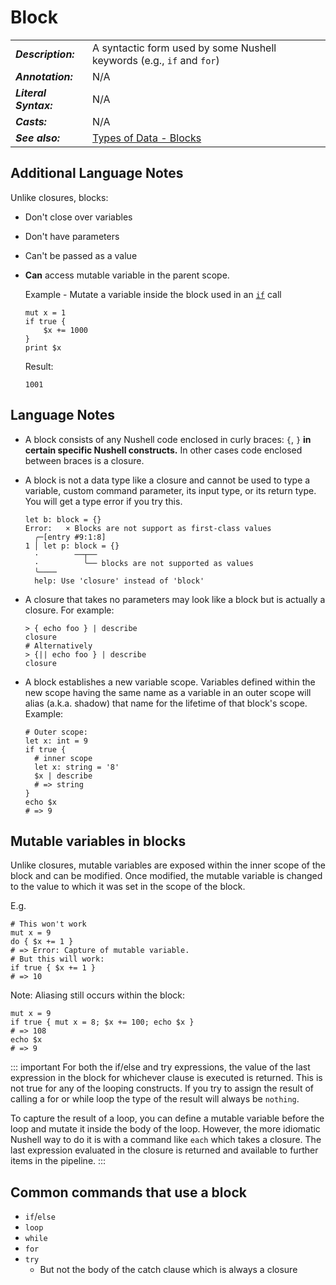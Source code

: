 # Block

|                       |                                                                       |
| --------------------- | --------------------------------------------------------------------- |
| **_Description:_**    | A syntactic form used by some Nushell keywords (e.g., `if` and `for`) |
| **_Annotation:_**     | N/A                                                                   |
| **_Literal Syntax:_** | N/A                                                                   |
| **_Casts:_**          | N/A                                                                   |
| **_See also:_**       | [Types of Data - Blocks](/book/types_of_data.md#blocks)               |

## Additional Language Notes

Unlike closures, blocks:

- Don't close over variables
- Don't have parameters
- Can't be passed as a value
- **Can** access mutable variable in the parent scope.

  Example - Mutate a variable inside the block used in an [`if`](/commands/docs/if.md) call

  ```nu
  mut x = 1
  if true {
      $x += 1000
  }
  print $x
  ```

  Result:

  ```nu
  1001
  ```

## Language Notes

- A block consists of any Nushell code enclosed in curly braces: `{`, `}` **in certain specific Nushell constructs.** In other cases code enclosed between braces is a closure.

- A block is not a data type like a closure and cannot be used to type a variable, custom command parameter, its input type, or its return type. You will get a type error if you try this.

  ```nu
  let b: block = {}
  Error:   × Blocks are not support as first-class values
    ╭─[entry #9:1:8]
  1 │ let p: block = {}
    ·        ──┬──
    ·          ╰── blocks are not supported as values
    ╰────
    help: Use 'closure' instead of 'block'
  ```

- A closure that takes no parameters may look like a block but is actually a closure. For example:

  ```nu
  > { echo foo } | describe
  closure
  # Alternatively
  > {|| echo foo } | describe
  closure
  ```

- A block establishes a new variable scope. Variables defined within the new scope having the same name as a variable in an outer scope will alias (a.k.a. shadow) that name for the lifetime of that block's scope. Example:

  ```nu
  # Outer scope:
  let x: int = 9
  if true {
    # inner scope
    let x: string = '8'
    $x | describe
    # => string
  }
  echo $x
  # => 9
  ```

## Mutable variables in blocks

Unlike closures, mutable variables are exposed within the inner scope of the block and can be modified. Once modified, the mutable variable is changed to the value to which it was set in the scope of the block.

E.g.

```nu
# This won't work
mut x = 9
do { $x += 1 }
# => Error: Capture of mutable variable.
# But this will work:
if true { $x += 1 }
# => 10
```

Note: Aliasing still occurs within the block:

```nu
mut x = 9
if true { mut x = 8; $x += 100; echo $x }
# => 108
echo $x
# => 9
```

::: important
For both the if/else and try expressions, the value of the last expression in the block for whichever clause is executed is returned. This is not true
for any of the looping constructs. If you try to assign the result of calling a for or while loop the type of the result will always be `nothing`.

To capture the result of a loop, you can define a mutable variable before the loop and mutate it inside the body of the loop. However, the more idiomatic Nushell way to do it is with a command like `each` which takes a closure. The last expression evaluated in the closure is returned and available to further items in the pipeline.
:::

## Common commands that use a block

- `if`/`else`
- `loop`
- `while`
- `for`
- `try`
  - But not the body of the catch clause which is always a closure
